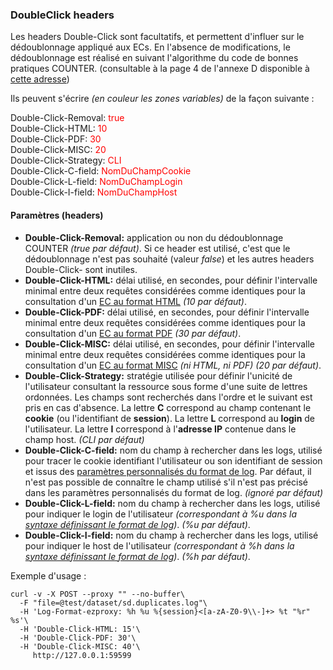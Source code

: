 ### DoubleClick headers ###

Les headers Double-Click sont facultatifs, et permettent d'influer sur le dédoublonnage appliqué aux ECs. En l'absence de modifications, le dédoublonnage est réalisé en suivant l'algorithme du code de bonnes pratiques COUNTER. (consultable à la page 4 de l'annexe D disponible à [cette adresse](http://couperin.org/images/stories/documents/Statistiques/COUNTER/V4_FR/appd_fr.pdf))  

Ils peuvent s'écrire *(en couleur les zones variables)* de la façon suivante :

Double-Click-Removal: <span style="color: red">true</span>  
Double-Click-HTML: <span style="color: red">10</span>  
Double-Click-PDF: <span style="color: red">30</span>  
Double-Click-MISC: <span style="color: red">20</span>  
Double-Click-Strategy: <span style="color: red">CLI</span>  
Double-Click-C-field: <span style="color: red">NomDuChampCookie</span>  
Double-Click-L-field: <span style="color: red">NomDuChampLogin</span>  
Double-Click-I-field: <span style="color: red">NomDuChampHost</span>  


#### Paramètres (headers) ####

-   **Double-Click-Removal:** application ou non du dédoublonnage COUNTER *(true par défaut)*. Si ce header est utilisé, c'est que le dédoublonnage n'est pas souhaité (valeur *false*) et les autres headers Double-Click- sont inutiles.
-   **Double-Click-HTML:** délai utilisé, en secondes, pour définir l'intervalle minimal entre deux requêtes considérées comme identiques pour la consultation d'un [EC au format HTML](./ec-attributes.html#formats-de-ressources) *(10 par défaut)*.
-   **Double-Click-PDF:** délai utilisé, en secondes, pour définir l'intervalle minimal entre deux requêtes considérées comme identiques pour la consultation d'un [EC au format PDF](./ec-attributes.html#formats-de-ressources) *(30 par défaut)*.
-   **Double-Click-MISC:** délai utilisé, en secondes, pour définir l'intervalle minimal entre deux requêtes considérées comme identiques pour la consultation d'un [EC au format MISC](./ec-attributes.html#formats-de-ressources) *(ni HTML, ni PDF)* *(20 par défaut)*.
-   **Double-Click-Strategy:** stratégie utilisée pour définir l'unicité de l'utilisateur consultant la ressource sous forme d'une suite de lettres ordonnées. Les champs sont recherchés dans l'ordre et le suivant est pris en cas d'absence. La lettre **C** correspond au champ contenant le **cookie** (ou l'identifiant de **session**). La lettre **L** correspond au **login** de l'utilisateur. La lettre **I** correspond à l'**adresse IP** contenue dans le champ host. *(CLI par défaut)*
-   **Double-Click-C-field:** nom du champ à rechercher dans les logs, utilisé pour tracer le cookie identifiant l'utilisateur ou son identifiant de session et issus des [paramètres personnalisés du format de log](./formats.html#paramtres-personnaliss). Par défaut, il n'est pas possible de connaître le champ utilisé s'il n'est pas précisé dans les paramètres personnalisés du format de log. *(ignoré par défaut)*
-   **Double-Click-L-field:** nom du champ à rechercher dans les logs, utilisé pour indiquer le login de l'utilisateur *(correspondant à %u dans la [syntaxe définissant le format de log](./formats.html))*. *(%u par défaut)*.
-   **Double-Click-I-field:** nom du champ à rechercher dans les logs, utilisé pour indiquer le host de l'utilisateur *(correspondant à %h dans la [syntaxe définissant le format de log](./formats.html))*. *(%h par défaut)*.


Exemple d'usage :
```shell
curl -v -X POST --proxy "" --no-buffer\
  -F "file=@test/dataset/sd.duplicates.log"\
  -H 'Log-Format-ezproxy: %h %u %{session}<[a-zA-Z0-9\\-]+> %t "%r" %s'\
  -H 'Double-Click-HTML: 15'\
  -H 'Double-Click-PDF: 30'\
  -H 'Double-Click-MISC: 40'\
     http://127.0.0.1:59599
```